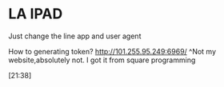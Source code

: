 # LA IPAD

Just change the line app and user agent

How to generating token?
http://101.255.95.249:6969/
^Not my website,absolutely not.
I got it from square programming

[21:38]
